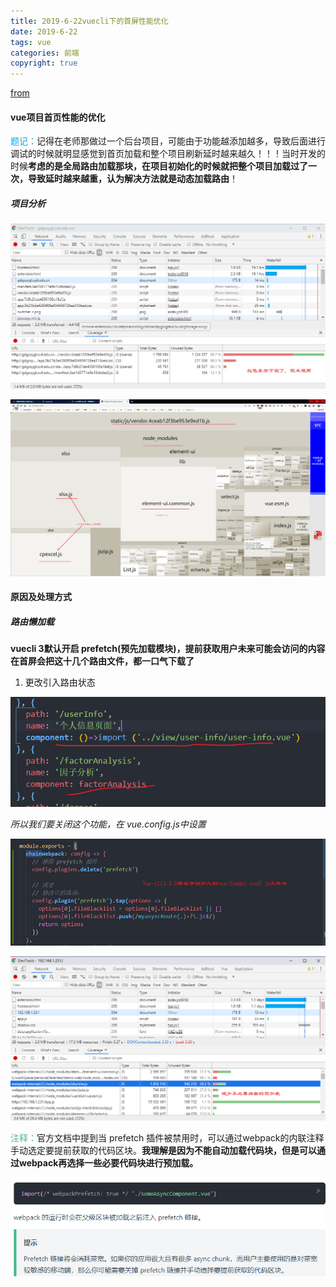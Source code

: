 ```yaml
---
title: 2019-6-22vuecli下的首屏性能优化
date: 2019-6-22
tags: vue
categories: 前端
copyright: true
---
```


[from](https://mp.weixin.qq.com/s/O4EVlKnYKRGwgXmRca8cYQ)

#### vue项目首页性能的优化

<font color='#08a7eb'>题记：</font>记得在老师那做过一个后台项目，可能由于功能越添加越多，导致后面进行调试的时候就明显感觉到首页加载和整个项目刷新延时越来越久！！！当时开发的时候**考虑的是全局路由加载那块，在项目初始化的时候就把整个项目加载过了一次，导致延时越来越重，认为解决方法就是动态加载路由**！


##### 项目分析

![项目分析](https://www.github.com/Merlynr/Markdown/raw/noteImg/小书匠/1561183987075.png)

![builder analyzer](https://www.github.com/Merlynr/Markdown/raw/noteImg/小书匠/1561193001136.png)


#### 原因及处理方式

##### 路由懒加载

 **vuecli 3默认开启 prefetch(预先加载模块)，提前获取用户未来可能会访问的内容
在首屏会把这十几个路由文件，都一口气下载了**

1. 更改引入路由状态

![将路由引用更改为动态](https://www.github.com/Merlynr/Markdown/raw/noteImg/小书匠/1561194121583.png)

*所以我们要关闭这个功能，在 vue.config.js中设置*

![配置prefetch](https://www.github.com/Merlynr/Markdown/raw/noteImg/小书匠/1561208488727.png)

![减少路由预加载](https://www.github.com/Merlynr/Markdown/raw/noteImg/小书匠/1561208345997.png)


<font color='#51ba99'>注释：</font>官方文档中提到当 prefetch 插件被禁用时，可以通过webpack的内联注释手动选定要提前获取的代码区块。**我理解是因为不能自动加载代码块，但是可以通过webpack再选择一些必要代码块进行预加载。**

![手动选择需要预加载的代码块](https://www.github.com/Merlynr/Markdown/raw/noteImg/小书匠/1561209945205.png)